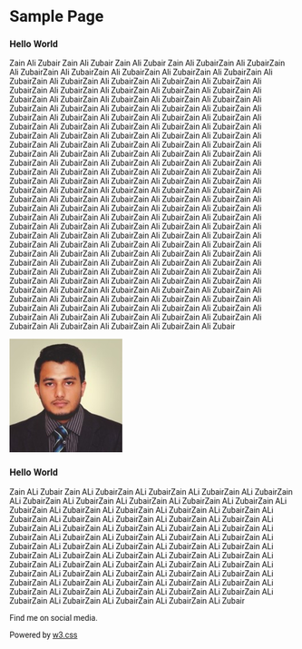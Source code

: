 # Sample Page

### Hello World
 Zain Ali Zubair Zain Ali Zubair Zain Ali Zubair Zain Ali ZubairZain Ali ZubairZain Ali ZubairZain Ali ZubairZain Ali ZubairZain Ali ZubairZain Ali ZubairZain Ali ZubairZain Ali ZubairZain Ali ZubairZain Ali ZubairZain Ali ZubairZain Ali ZubairZain Ali ZubairZain Ali ZubairZain Ali ZubairZain Ali ZubairZain Ali ZubairZain Ali ZubairZain Ali ZubairZain Ali ZubairZain Ali ZubairZain Ali ZubairZain Ali ZubairZain Ali ZubairZain Ali ZubairZain Ali ZubairZain Ali ZubairZain Ali ZubairZain Ali ZubairZain Ali ZubairZain Ali ZubairZain Ali ZubairZain Ali ZubairZain Ali ZubairZain Ali ZubairZain Ali ZubairZain Ali ZubairZain Ali ZubairZain Ali ZubairZain Ali ZubairZain Ali ZubairZain Ali ZubairZain Ali ZubairZain Ali ZubairZain Ali ZubairZain Ali ZubairZain Ali ZubairZain Ali ZubairZain Ali ZubairZain Ali ZubairZain Ali ZubairZain Ali ZubairZain Ali ZubairZain Ali ZubairZain Ali ZubairZain Ali ZubairZain Ali ZubairZain Ali ZubairZain Ali ZubairZain Ali ZubairZain Ali ZubairZain Ali ZubairZain Ali ZubairZain Ali ZubairZain Ali ZubairZain Ali ZubairZain Ali ZubairZain Ali ZubairZain Ali ZubairZain Ali ZubairZain Ali ZubairZain Ali ZubairZain Ali ZubairZain Ali ZubairZain Ali ZubairZain Ali ZubairZain Ali ZubairZain Ali ZubairZain Ali ZubairZain Ali ZubairZain Ali ZubairZain Ali ZubairZain Ali ZubairZain Ali ZubairZain Ali ZubairZain Ali ZubairZain Ali ZubairZain Ali ZubairZain Ali ZubairZain Ali ZubairZain Ali ZubairZain Ali ZubairZain Ali ZubairZain Ali ZubairZain Ali ZubairZain Ali ZubairZain Ali ZubairZain Ali ZubairZain Ali ZubairZain Ali ZubairZain Ali ZubairZain Ali ZubairZain Ali ZubairZain Ali ZubairZain Ali ZubairZain Ali ZubairZain Ali ZubairZain Ali ZubairZain Ali ZubairZain Ali ZubairZain Ali ZubairZain Ali ZubairZain Ali ZubairZain Ali ZubairZain Ali ZubairZain Ali ZubairZain Ali ZubairZain Ali ZubairZain Ali ZubairZain Ali ZubairZain Ali ZubairZain Ali ZubairZain Ali ZubairZain Ali ZubairZain Ali ZubairZain Ali ZubairZain Ali ZubairZain Ali ZubairZain Ali ZubairZain Ali ZubairZain Ali ZubairZain Ali ZubairZain Ali ZubairZain Ali ZubairZain Ali ZubairZain Ali ZubairZain Ali ZubairZain Ali ZubairZain Ali ZubairZain Ali ZubairZain Ali ZubairZain Ali ZubairZain Ali ZubairZain Ali ZubairZain Ali ZubairZain Ali Zubair

![alt text](img.png)

### Hello World

Zain ALi Zubair Zain ALi ZubairZain ALi ZubairZain ALi ZubairZain ALi ZubairZain ALi ZubairZain ALi ZubairZain ALi ZubairZain ALi ZubairZain ALi ZubairZain ALi ZubairZain ALi ZubairZain ALi ZubairZain ALi ZubairZain ALi ZubairZain ALi ZubairZain ALi ZubairZain ALi ZubairZain ALi ZubairZain ALi ZubairZain ALi ZubairZain ALi ZubairZain ALi ZubairZain ALi ZubairZain ALi ZubairZain ALi ZubairZain ALi ZubairZain ALi ZubairZain ALi ZubairZain ALi ZubairZain ALi ZubairZain ALi ZubairZain ALi ZubairZain ALi ZubairZain ALi ZubairZain ALi ZubairZain ALi ZubairZain ALi ZubairZain ALi ZubairZain ALi ZubairZain ALi ZubairZain ALi ZubairZain ALi ZubairZain ALi ZubairZain ALi ZubairZain ALi ZubairZain ALi ZubairZain ALi ZubairZain ALi ZubairZain ALi ZubairZain ALi ZubairZain ALi ZubairZain ALi ZubairZain ALi ZubairZain ALi ZubairZain ALi ZubairZain ALi ZubairZain ALi ZubairZain ALi ZubairZain ALi ZubairZain ALi ZubairZain ALi ZubairZain ALi ZubairZain ALi ZubairZain ALi Zubair

<html>
 <head>
 <title>W3.CSS Template</title>
 <meta charset="UTF-8">
 <meta name="viewport" content="width=device-width, initial-scale=1">
 <link rel="stylesheet" href="https://www.w3schools.com/w3css/4/w3.css">
 <link rel='stylesheet' href='https://fonts.googleapis.com/css?family=Roboto'>
 <link rel="stylesheet" href="https://cdnjs.cloudflare.com/ajax/libs/font-awesome/4.7.0/css/font-awesome.min.css">
 <style>
 html,body,h1,h2,h3,h4,h5,h6 {font-family: "Roboto", sans-serif}
 </style>
</head>
<body class="w3-light-grey">
<footer class="w3-container w3-teal w3-center w3-margin-top">
  <p>Find me on social media.</p>
  <i class="fa fa-facebook-official w3-hover-opacity"></i>
  <i class="fa fa-instagram w3-hover-opacity"></i>
  <i class="fa fa-snapchat w3-hover-opacity"></i>
  <i class="fa fa-pinterest-p w3-hover-opacity"></i>
  <i class="fa fa-twitter w3-hover-opacity"></i>
  <i class="fa fa-linkedin w3-hover-opacity"></i>
  <p>Powered by <a href="https://www.w3schools.com/w3css/default.asp" target="_blank">w3.css</a></p>
  <link rel="preconnect" href="https://fonts.gstatic.com">
  <link rel="preload" href="https://fonts.googleapis.com/css?family=Open+Sans:400,700&display=swap" as="style" type="text/css" crossorigin>
  <meta name="viewport" content="width=device-width, initial-scale=1">
  <meta name="theme-color" content="#157878">
  <meta name="apple-mobile-web-app-status-bar-style" content="black-translucent">
  <link rel="stylesheet" href="/assets/css/style.css?v=11c072c03ffc7538ff98c979b89aed58561dec60">
</footer>
</body>
</html>

